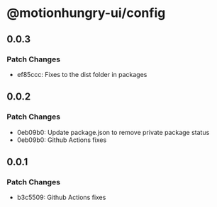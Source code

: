 # @motionhungry-ui/config

## 0.0.3

### Patch Changes

- ef85ccc: Fixes to the dist folder in packages

## 0.0.2

### Patch Changes

- 0eb09b0: Update package.json to remove private package status
- 0eb09b0: Github Actions fixes

## 0.0.1

### Patch Changes

- b3c5509: Github Actions fixes
